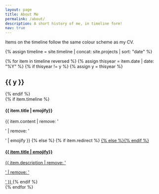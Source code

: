 ```yaml
---
layout: page
title: About Me
permalink: /about/
description: A short history of me, in timeline form!
nav: true
---
```


Items on the timeline follow the same colour scheme as my CV.

<!-- fetch timeline objects -->
{% assign timeline = site.timeline | concat: site.projects | sort: "date" %}

<!-- Timeline display -->
<div class="timeline">
	<!-- Iterate on all page years -->
	{% for item in timeline reversed %}
		<!-- update year tag -->
		{% assign thisyear = item.date | date: "%Y" %}
		<!-- Create a year heading if needed -->
		{% if thisyear != y %}
			{% assign y = thisyear %}
			<h2 class="year">{{ y }}</h2>
		{% endif %}
		<!-- Content -->
		<div class="container {{ item.category | downcase }}">
			<!-- If we have a timeline object -->
			{% if item.timeline %}
				<h4>{{ item.title | emojify}}</h4>
				{{ item.content | remove: '<p>' | remove: '</p>' | emojify }}
			<!-- If we have a project object -->
			{% else %}
				<!-- Link to project -->
				{% if item.redirect %}
				<a href="{{ item.redirect }}">{% else %}<a href="{{ item.url | relative_url }}">{% endif %}
					<h4>{{ item.title | emojify}}</h4>
					{{ item.description | remove: '<p>' | remove: '</p>' }}
			  </a>
			{% endif %}
		</div>
	{% endfor %}
</div>
